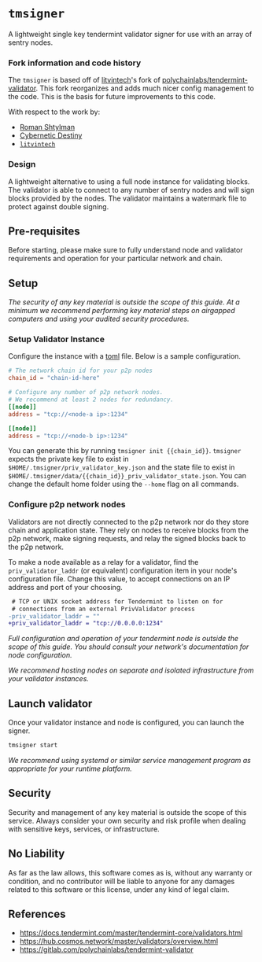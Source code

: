 # `tmsigner`

A lightweight single key tendermint validator signer for use with an array of sentry nodes.

### Fork information and code history

The `tmsigner` is based off of [litvintech](https://github.com/litvintech/tendermint-validator)'s fork of [polychainlabs/tendermint-validator](https://gitlab.com/polychainlabs/tendermint-validator). This fork reorganizes and adds much nicer config management to the code. This is the basis for future improvements to this code.

With respect to the work by:
- [Roman Shtylman](https://github.com/defunctzombie)
- [Cybernetic Destiny](https://www.mintscan.io/validators/cosmosvaloper1d7ufwp2rgfj7s7pfw2q7vm2lc9txmr8vh77ztr)
- [`litvintech`](https://github.com/litvintech)

### Design

A lightweight alternative to using a full node instance for validating blocks. The validator is able to connect to any number of sentry nodes and will sign blocks provided by the nodes. The validator maintains a watermark file to protect against double signing.

## Pre-requisites

Before starting, please make sure to fully understand node and validator requirements and operation for your particular network and chain.

## Setup

_The security of any key material is outside the scope of this guide. At a minimum we recommend performing key material steps on airgapped computers and using your audited security procedures._

### Setup Validator Instance

Configure the instance with a [toml](https://github.com/toml-lang/toml) file. Below is a sample configuration.

```toml
# The network chain id for your p2p nodes
chain_id = "chain-id-here"

# Configure any number of p2p network nodes.
# We recommend at least 2 nodes for redundancy.
[[node]]
address = "tcp://<node-a ip>:1234"

[[node]]
address = "tcp://<node-b ip>:1234"
```

You can generate this by running `tmsigner init {{chain_id}}`. `tmsigner` expects the private key file to exist in `$HOME/.tmsigner/priv_validator_key.json` and the state file to exist in `$HOME/.tmsigner/data/{{chain_id}}_priv_validator_state.json`. You can change the default home folder using the `--home` flag on all commands.

### Configure p2p network nodes

Validators are not directly connected to the p2p network nor do they store chain and application state. They rely on nodes to receive blocks from the p2p network, make signing requests, and relay the signed blocks back to the p2p network.

To make a node available as a relay for a validator, find the `priv_validator_laddr` (or equivalent) configuration item in your node's configuration file. Change this value, to accept connections on an IP address and port of your choosing.

```diff
 # TCP or UNIX socket address for Tendermint to listen on for
 # connections from an external PrivValidator process
-priv_validator_laddr = ""
+priv_validator_laddr = "tcp://0.0.0.0:1234"
```

_Full configuration and operation of your tendermint node is outside the scope of this guide. You should consult your network's documentation for node configuration._

_We recommend hosting nodes on separate and isolated infrastructure from your validator instances._

## Launch validator

Once your validator instance and node is configured, you can launch the signer.

```bash
tmsigner start
```

_We recommend using systemd or similar service management program as appropriate for your runtime platform._

## Security

Security and management of any key material is outside the scope of this service. Always consider your own security and risk profile when dealing with sensitive keys, services, or infrastructure.

## No Liability

As far as the law allows, this software comes as is,
without any warranty or condition, and no contributor
will be liable to anyone for any damages related to this
software or this license, under any kind of legal claim.

## References

- https://docs.tendermint.com/master/tendermint-core/validators.html
- https://hub.cosmos.network/master/validators/overview.html
- https://gitlab.com/polychainlabs/tendermint-validator
